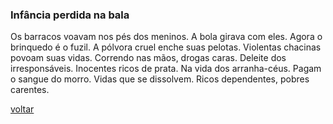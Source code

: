 ### Infância perdida na bala 

Os barracos voavam nos pés dos meninos. A bola girava com eles. Agora o brinquedo é o fuzil. A pólvora cruel enche suas pelotas. Violentas chacinas povoam suas vidas. Correndo nas mãos, drogas caras. Deleite dos irresponsáveis. Inocentes ricos de prata. Na vida dos arranha-céus. Pagam o sangue do morro. Vidas que se dissolvem. Ricos dependentes, pobres carentes.

[voltar](./)